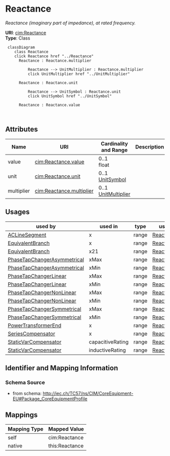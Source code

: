 # Reactance


_Reactance (imaginary part of impedance), at rated frequency._





**URI**: [cim:Reactance](http://iec.ch/TC57/CIM100#Reactance)<br />
**Type**: Class




```mermaid
 classDiagram
    class Reactance
    click Reactance href "../Reactance"
      Reactance : Reactance.multiplier
        
          Reactance --> UnitMultiplier : Reactance.multiplier
          click UnitMultiplier href "../UnitMultiplier"
        
      Reactance : Reactance.unit
        
          Reactance --> UnitSymbol : Reactance.unit
          click UnitSymbol href "../UnitSymbol"
        
      Reactance : Reactance.value
        
      
```




<!-- no inheritance hierarchy -->


## Attributes


| Name | URI | Cardinality and Range | Description | Inheritance |
| ---  | --- | --- | --- | --- |
| value | [cim:Reactance.value](http://iec.ch/TC57/CIM100#Reactance.value) | 0..1 <br />  float  |  | direct |
| unit | [cim:Reactance.unit](http://iec.ch/TC57/CIM100#Reactance.unit) | 0..1 <br />  [UnitSymbol](UnitSymbol.md)  |  | direct |
| multiplier | [cim:Reactance.multiplier](http://iec.ch/TC57/CIM100#Reactance.multiplier) | 0..1 <br />  [UnitMultiplier](UnitMultiplier.md)  |  | direct |





## Usages

| used by | used in | type | used |
| ---  | --- | --- | --- |
| [ACLineSegment](ACLineSegment.md) | x | range | [Reactance](Reactance.md) |
| [EquivalentBranch](EquivalentBranch.md) | x | range | [Reactance](Reactance.md) |
| [EquivalentBranch](EquivalentBranch.md) | x21 | range | [Reactance](Reactance.md) |
| [PhaseTapChangerAsymmetrical](PhaseTapChangerAsymmetrical.md) | xMax | range | [Reactance](Reactance.md) |
| [PhaseTapChangerAsymmetrical](PhaseTapChangerAsymmetrical.md) | xMin | range | [Reactance](Reactance.md) |
| [PhaseTapChangerLinear](PhaseTapChangerLinear.md) | xMax | range | [Reactance](Reactance.md) |
| [PhaseTapChangerLinear](PhaseTapChangerLinear.md) | xMin | range | [Reactance](Reactance.md) |
| [PhaseTapChangerNonLinear](PhaseTapChangerNonLinear.md) | xMax | range | [Reactance](Reactance.md) |
| [PhaseTapChangerNonLinear](PhaseTapChangerNonLinear.md) | xMin | range | [Reactance](Reactance.md) |
| [PhaseTapChangerSymmetrical](PhaseTapChangerSymmetrical.md) | xMax | range | [Reactance](Reactance.md) |
| [PhaseTapChangerSymmetrical](PhaseTapChangerSymmetrical.md) | xMin | range | [Reactance](Reactance.md) |
| [PowerTransformerEnd](PowerTransformerEnd.md) | x | range | [Reactance](Reactance.md) |
| [SeriesCompensator](SeriesCompensator.md) | x | range | [Reactance](Reactance.md) |
| [StaticVarCompensator](StaticVarCompensator.md) | capacitiveRating | range | [Reactance](Reactance.md) |
| [StaticVarCompensator](StaticVarCompensator.md) | inductiveRating | range | [Reactance](Reactance.md) |






## Identifier and Mapping Information







### Schema Source


* from schema: http://iec.ch/TC57/ns/CIM/CoreEquipment-EU#Package_CoreEquipmentProfile





## Mappings

| Mapping Type | Mapped Value |
| ---  | ---  |
| self | cim:Reactance |
| native | this:Reactance |




